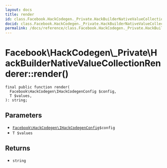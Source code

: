 ```yaml
---
layout: docs
title: render
id: class.Facebook.HackCodegen._Private.HackBuilderNativeValueCollectionRenderer.render
docid: class.Facebook.HackCodegen._Private.HackBuilderNativeValueCollectionRenderer.render
permalink: /docs/reference/class.Facebook.HackCodegen._Private.HackBuilderNativeValueCollectionRenderer.render/
---
```

# Facebook\\HackCodegen\\_Private\\HackBuilderNativeValueCollectionRenderer::render()




``` Hack
final public function render(
  Facebook\HackCodegen\IHackCodegenConfig $config,
  T $values,
): string;
```




## Parameters




- [` Facebook\HackCodegen\IHackCodegenConfig `](<interface.Facebook.HackCodegen.IHackCodegenConfig.md>)`` $config ``
- ` T $values `




## Returns




+ ` string `